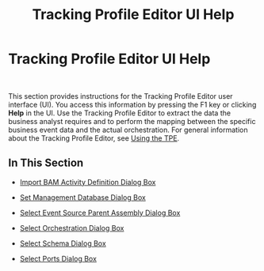 ﻿---
title: Tracking Profile Editor UI Help
TOCTitle: Tracking Profile Editor UI Help
ms:assetid: bc2608cc-c1ca-4629-ba36-a0418f4c0076
ms:mtpsurl: https://msdn.microsoft.com/library/Aa578358(v=BTS.80)
ms:contentKeyID: 51530854
ms.date: 08/30/2017
mtps_version: v=BTS.80
f1_keywords:
- bts10.tpe.main
---

# Tracking Profile Editor UI Help

 

This section provides instructions for the Tracking Profile Editor user interface (UI). You access this information by pressing the F1 key or clicking **Help** in the UI. Use the Tracking Profile Editor to extract the data the business analyst requires and to perform the mapping between the specific business event data and the actual orchestration. For general information about the Tracking Profile Editor, see [Using the TPE](https://msdn.microsoft.com/library/aa561755\(v=bts.80\)).

## In This Section

  - [Import BAM Activity Definition Dialog Box](import-bam-activity-definition-dialog-box.md)

  - [Set Management Database Dialog Box](set-management-database-dialog-box.md)

  - [Select Event Source Parent Assembly Dialog Box](select-event-source-parent-assembly-dialog-box.md)

  - [Select Orchestration Dialog Box](select-orchestration-dialog-box.md)

  - [Select Schema Dialog Box](select-schema-dialog-box.md)

  - [Select Ports Dialog Box](select-ports-dialog-box.md)

